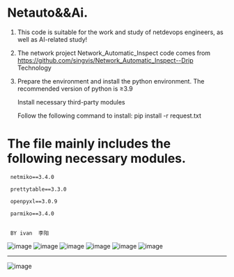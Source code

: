 # Netauto&&Ai.

1. This code is suitable for the work and study of netdevops engineers, as well as AI-related study!

2. The network project Network_Automatic_Inspect code comes from https://github.com/singvis/Network_Automatic_Inspect--Drip Technology

3. Prepare the environment and install the python environment. The recommended version of python is ≥3.9

   Install necessary third-party modules
   
   Follow the following command to install: pip install -r request.txt

# The file mainly includes the following necessary modules.
     netmiko==3.4.0

     prettytable==3.3.0

     openpyxl==3.0.9

     parmiko==3.4.0


     BY ivan  李阳


![image](https://github.com/user-attachments/assets/73870ba8-4125-4532-b8c3-07ef4d7a218d)
![image](https://github.com/user-attachments/assets/73bd8f08-c533-46ae-9f44-c801925eab5b)
![image](https://github.com/user-attachments/assets/a0c860db-c6b8-434c-bd1c-cf497f69d7e6)
![image](https://github.com/user-attachments/assets/a60a8bce-6668-4353-b58b-0695b934b57c)
![image](https://github.com/user-attachments/assets/1174a131-54b5-4968-89ae-0ee4e7f023c4)
![image](https://github.com/user-attachments/assets/22fb0874-4059-41d8-8b73-d3c3209f97d5)



-------------------------------------------------------------------------------------------

![image](https://github.com/user-attachments/assets/4131c075-7f9b-48fb-9039-9a4b899d5832)








